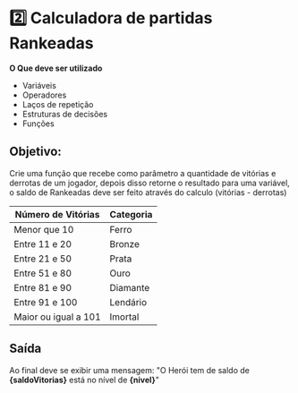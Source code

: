  # 2️⃣ Calculadora de partidas Rankeadas
**O Que deve ser utilizado**

- Variáveis
- Operadores
- Laços de repetição
- Estruturas de decisões
- Funções

## Objetivo:

Crie uma função que recebe como parâmetro a quantidade de vitórias e derrotas de um jogador,
depois disso retorne o resultado para uma variável, o saldo de Rankeadas deve ser feito através do calculo (vitórias - derrotas)

| Número de Vitórias      | Categoria |
|-------------------------|-----------|
| Menor que 10            | Ferro     |
| Entre 11 e 20           | Bronze    |
| Entre 21 e 50           | Prata     |
| Entre 51 e 80           | Ouro      |
| Entre 81 e 90           | Diamante  |
| Entre 91 e 100          | Lendário  |
| Maior ou igual a 101    | Imortal   |

## Saída

Ao final deve se exibir uma mensagem:
"O Herói tem de saldo de **{saldoVitorias}** está no nível de **{nivel}**"
 